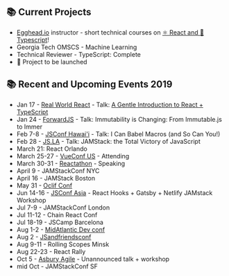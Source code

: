 ## 📚 Current Projects

- [Egghead.io](https://egghead.io/) instructor - short technical courses on [⚛️ React and 📜 Typescript](https://egghead.io/courses/design-systems-with-react-and-typescript-in-storybook)!
- Georgia Tech OMSCS - Machine Learning
- Technical Reviewer - TypeScript: Complete
- 🌟 Project to be launched

## 📚 Recent and Upcoming Events 2019

- Jan 17 - [Real World React](https://www.meetup.com/Real-World-React/events/256448268/) - Talk: [A Gentle Introduction to React + TypeScript](https://twitter.com/swyx/status/1086153419927089153)
- Jan 24 - [ForwardJS](https://forwardjs.com/) - Talk: Immutability is Changing: From Immutable.js to Immer
- Feb 7-8 - [JSConf Hawai'i](https://www.jsconfhi.com/) - Talk:
  I Can Babel Macros (and So Can You!)
- Feb 28 - [JS.LA](https://js.la/) - Talk: JAMStack: the Total Victory of JavaScript
- March 21: React Orlando
- March 25-27 - [VueConf US](http://vueconf.us/) - Attending
- March 30-31 - [Reactathon](https://www.reactathon.com/) - Speaking
- April 9 - JAMStackConf NYC
- April 16 - JAMStack Boston
- May 31 - [Oclif Conf](https://oclif.io/conf)
- Jun 14-16 - [JSConf Asia](https://2019.jsconf.asia/) - React Hooks + Gatsby + Netlify JAMstack Workshop
- Jul 7-9 - JAMStackConf London
- Jul 11-12 - Chain React Conf
- Jul 18-19 - JSCamp Barcelona
- Aug 1-2 - [MidAtlantic Dev conf](https://www.middevcon.com/)
- Aug 2 - [JSandfriendsconf](https://www.javascriptandfriends.com/)
- Aug 9-11 - Rolling Scopes Minsk
- Aug 22-23 - React Rally
- Oct 5 - [Asbury Agile](http://www.asburyagile.com/) - Unannounced talk + workshop
- mid Oct - JAMStackConf SF

